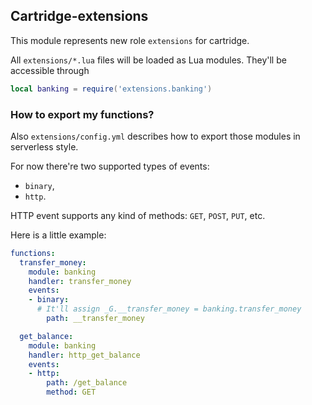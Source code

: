 ## Cartridge-extensions

This module represents new role `extensions` for cartridge.

All `extensions/*.lua` files will be loaded as Lua modules.
They'll be accessible through

```lua
local banking = require('extensions.banking')
```

### How to export my functions?

Also `extensions/config.yml` describes how to export those modules in
serverless style.

For now there're two supported types of events:
- `binary`,
- `http`.

HTTP event supports any kind of methods: `GET`, `POST`, `PUT`, etc.

Here is a little example:

```yml
functions:
  transfer_money:
    module: banking
    handler: transfer_money
    events:
    - binary:
      # It'll assign _G.__transfer_money = banking.transfer_money
        path: __transfer_money

  get_balance:
    module: banking
    handler: http_get_balance
    events:
    - http:
        path: /get_balance
        method: GET
```
